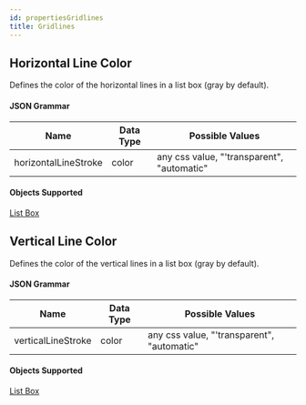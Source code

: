 ```yaml
---
id: propertiesGridlines
title: Gridlines
---
```


## Horizontal Line Color

Defines the color of the horizontal lines in a list box (gray by default).

#### JSON Grammar

|Name|Data Type|Possible Values|
|---|---|---|
|horizontalLineStroke|	color|any css value, "'transparent", "automatic"|

#### Objects Supported

[List Box](listbox_overview.md#overview)





## Vertical Line Color

Defines the color of the vertical lines in a list box (gray by default).

#### JSON Grammar

|Name|Data Type|Possible Values|
|---|---|---|
|verticalLineStroke|	color|any css value, "'transparent", "automatic"|

#### Objects Supported

[List Box](listbox_overview.md#overview)